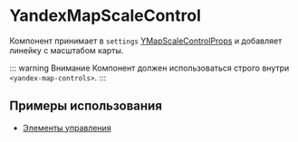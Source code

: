 # YandexMapScaleControl

Компонент принимает
в `settings` [YMapScaleControlProps](https://yandex.ru/dev/jsapi30/doc/ru/ref/#YMapScaleControlProps) и
добавляет линейку с масштабом карты.

::: warning Внимание
Компонент должен использоваться строго внутри `<yandex-map-controls>`.
:::

## Примеры использования

- [Элементы управления](/examples/map/controls)

